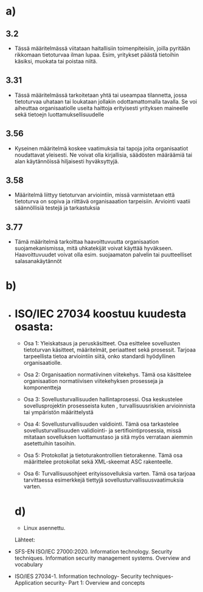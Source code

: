 # a)

## 3.2
- Tässä määritelmässä viitataan  haitallisiin toimenpiteisiin, joilla pyritään rikkomaan tietoturvaa ilman lupaa. Esim, yritykset päästä tietoihin käsiksi, muokata tai poistaa niitä.

## 3.31
- Tässä määritelmässä tarkoitetaan yhtä tai useampaa tilannetta, jossa tietoturvaa uhataan tai loukataan jollakin odottamattomalla tavalla. Se voi aiheuttaa organisaatiolle useita haittoja erityisesti yrityksen maineelle sekä tietoejn luottamuksellisuudelle

## 3.56
- Kyseinen määritelmä koskee vaatimuksia tai tapoja joita organisaatiot noudattavat yleisesti. Ne voivat olla kirjallisia, säädösten määräämiä tai alan käytännöissä hiljaisesti hyväksyttyjä.

## 3.58
- Määritelmä liittyy tietoturvan arviointiin, missä varmistetaan että tietoturva on sopiva ja riittävä organisaaation tarpeisiin. Arviointi vaatii säännöllisiä testejä ja tarkastuksia

## 3.77
- Tämä määritelmä tarkoittaa haavoittuvuutta organisaation suojamekanismissa, mitä uhkatekijät voivat käyttää hyväkseen. Haavoittuvuudet voivat olla esim. suojaamaton palvelin tai puutteelliset salasanakäytännöt

 # b)

- # ISO/IEC 27034 koostuu kuudesta osasta:
 
  - Osa 1: Yleiskatsaus ja peruskäsitteet. Osa esittelee sovellusten tietoturvan käsitteet, määritelmät, periaatteet sekä prosessit. Tarjoaa tarpeellista tietoa arviointiin siitä, onko standardi hyödyllinen organisaatiolle.
 
  - Osa 2: Organisaation normatiivinen viitekehys. Tämä osa käsittelee organisaation normatiivisen viitekehyksen prosesseja ja komponentteja
 
  - Osa 3: Sovellusturvallisuuden hallintaprosessi. Osa keskustelee sovellusprojektin prosesseista kuten , turvallisuusriskien arvioinnista tai ympäristön määrittelystä
 
  - Osa 4: Sovellusturvallisuuden valdiointi. Tämä osa tarkastelee sovellusturvallisuuden validiointi- ja sertifiointiprosessia, missä mitataan sovelluksen luottamustaso ja sitä myös verrataan aiemmin asetettuihin tasoihin.
 
  - Osa 5:  Protokollat ja tietoturakontrollien tietorakenne. Tämä osa määrittelee protokollat sekä XML-skeemat ASC rakenteelle.
 
  - Osa 6: Turvallisuusohjeet erityissovelluksia varten. Tämä osa tarjoaa tarvittaessa esimerkkejä tiettyjä sovellusturvallisuusvaatimuksia varten.
 

   # d)
  - Linux asennettu. 







  Lähteet:
-  SFS-EN ISO/IEC 27000:2020. Information technology. Security techniques. Information security management systems. Overview and vocabulary
-  ISO/IES 27034-1. Information technology- Security techniques- Application security- Part 1: Overview and concepts
